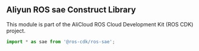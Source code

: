 ## Aliyun ROS sae Construct Library

This module is part of the AliCloud ROS Cloud Development Kit (ROS CDK) project.

```ts
import * as sae from '@ros-cdk/ros-sae';
```